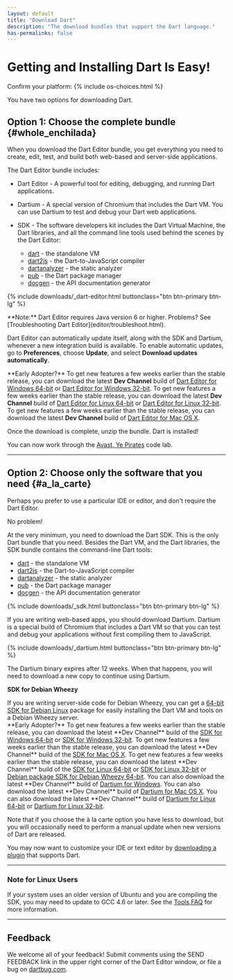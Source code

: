 ```yaml
---
layout: default
title: "Download Dart"
description: "The download bundles that support the Dart language."
has-permalinks: false
---
```


# Getting and Installing Dart Is Easy!

<p class="os-choices">
Confirm your platform: 
 {% include os-choices.html %}
</p>

You have two options for downloading Dart.

## Option 1: Choose the complete bundle {#whole_enchilada}

When you download the Dart Editor bundle, you get everything you
need to create, edit, test, and build both web-based and server-side
applications.

The Dart Editor bundle includes:

* Dart Editor - A powerful tool for editing, debugging, and running Dart
  applications.
* Dartium - A special version of Chromium that includes the Dart VM.
You can use Dartium to test and debug your Dart web applications.
* SDK - The software developers kit includes the Dart Virtual Machine,
  the Dart libraries, and all the command line tools used behind the
  scenes by the Dart Editor:

  * [dart](/tools/dart-vm/) - the standalone VM
  * [dart2js](/tools/dart2js/) - the Dart-to-JavaScript compiler
  * [dartanalyzer](/docs/dart-up-and-running/contents/ch04-tools-dart_analyzer.html) - the static analyzer
  * [pub](/tools/pub/) - the Dart package manager
  * [docgen](docgen/) - the API documentation generator

{% include downloads/_dart-editor.html buttonclass="btn btn-primary btn-lg" %}

<aside class="alert alert-info" markdown="1">
**Note:** Dart Editor requires Java version 6 or higher.
Problems? See [Troubleshooting Dart Editor](editor/troubleshoot.html).
</aside>

Dart Editor can automatically update itself, along with the SDK and
Dartium, whenever a new integration build is available. To enable
automatic updates, go to **Preferences**, choose **Update**, and select
**Download updates automatically**.

<aside class="alert alert-info" markdown="1">
**Early Adopter?**  

<span class="windows downloads">
To get new features a few weeks earlier than the stable release,
you can download the latest <strong>Dev Channel</strong> build of
 <a data-tool="editor" class="download-link" data-bits="64" data-os="windows" data-build="continuous" href="http://storage.googleapis.com/dart-archive/channels/dev/release/latest/editor/darteditor-windows-x64.zip">Dart Editor for
Windows 64-bit</a> or
 <a data-tool="editor" class="download-link" data-bits="32" data-os="windows" data-build="continuous" href="http://storage.googleapis.com/dart-archive/channels/dev/release/latest/editor/darteditor-windows-ia32.zip">Dart Editor for
Windows 32-bit</a>.
</span>

<span class="linux downloads">
To get new features a few weeks earlier than the stable release,
you can download the latest <strong>Dev Channel</strong> build of
 <a data-tool="editor" class="download-link" data-bits="64" data-os="linux" data-build="continuous" href="http://storage.googleapis.com/dart-archive/channels/dev/release/latest/editor/darteditor-linux-x64.zip">Dart Editor for
Linux 64-bit</a> or
 <a data-tool="editor" class="download-link" data-bits="32" data-os="linux" data-build="continuous" href="http://storage.googleapis.com/dart-archive/channels/dev/release/latest/editor/darteditor-linux-ia32.zip">Dart Editor for
Linux 32-bit</a>.
</span>

<span class="macos downloads">
To get new features a few weeks earlier than the stable release,
you can download the latest <strong>Dev Channel</strong> build of
 <a data-tool="editor" class="download-link" data-bits="64" data-os="macos" data-build="continuous" href="http://storage.googleapis.com/dart-archive/channels/dev/release/latest/editor/darteditor-macos-x64.zip">Dart Editor for
Mac OS X</a>.
</span>
</aside>

Once the download is complete, unzip the bundle. Dart is installed!

You can now work through the [Avast, Ye Pirates](/codelabs/darrrt/) code lab.

------

## Option 2: Choose only the software that you need {#a_la_carte}
Perhaps you prefer to use a particular IDE or editor, and don't
require the Dart Editor.

No problem!

At the very minimum, you need to download the Dart SDK.
This is the only Dart bundle that you need. Besides the Dart VM,
and the Dart libraries, the SDK bundle contains the command-line Dart tools:

  * [dart](/tools/dart-vm/) - the standalone VM
  * [dart2js](/tools/dart2js/) - the Dart-to-JavaScript compiler
  * [dartanalyzer](/docs/dart-up-and-running/contents/ch04-tools-dart_analyzer.html) - the static analyzer
  * [pub](/tools/pub/) - the Dart package manager
  * [docgen](docgen/) - the API documentation generator

<p class="os-choices">
{% include downloads/_sdk.html buttonclass="btn btn-primary btn-lg" %}
</p>

If you are writing web-based apps, you should download Dartium.
Dartium is a special build of Chromium that includes a Dart VM
so that you can test and debug your applications without first
compiling them to JavaScript.

{% include downloads/_dartium.html buttonclass="btn btn-primary btn-lg" %}

The Dartium binary expires after 12 weeks.
When that happens, you will need to download a new copy
to continue using Dartium.

<span class="linux">
<p><strong>SDK for Debian Wheezy</strong></p>
If you are writing server-side code for Debian Wheezy, you can get a
<a href="http://gsdview.appspot.com/dart-archive/channels/stable/release/latest/linux_packages/debian_wheezy/">64-bit SDK for
Debian Linux</a> package for easily installing the Dart VM and tools
on a Debian Wheezy server.

<aside class="alert alert-info" markdown="1">
**Early Adopter?**
<span class="windows">
To get new features a few weeks earlier than the stable release,
you can download the latest **Dev Channel** build of the
<a href="http://storage.googleapis.com/dart-archive/channels/dev/release/latest/sdk/dartsdk-windows-x64-release.zip">SDK for Windows 64-bit</a>
or 
<a href="http://storage.googleapis.com/dart-archive/channels/dev/release/latest/sdk/dartsdk-windows-ia32-release.zip">SDK for Windows 32-bit</a>.
</span>

<span class="macos">
To get new features a few weeks earlier than the stable release,
you can download the latest **Dev Channel** build of the
<a href="http://storage.googleapis.com/dart-archive/channels/dev/release/latest/sdk/dartsdk-macos-x64-release.zip">SDK for Mac OS X</a>.
</span>

<span class="linux">
To get new features a few weeks earlier than the stable release,
you can download the latest **Dev Channel** build of the
<a href="http://storage.googleapis.com/dart-archive/channels/dev/release/latest/sdk/dartsdk-linux-x64-release.zip">SDK for Linux 64-bit</a>
or
<a href="http://storage.googleapis.com/dart-archive/channels/dev/release/latest/sdk/dartsdk-linux-ia32-release.zip">SDK for Linux 32-bit</a>
or
<a href="http://gsdview.appspot.com/dart-archive/channels/dev/release/latest/linux_packages/debian_wheezy/">Debian
package SDK for Debian Wheezy 64-bit</a>.
</span>

<span class="windows">
You can also download the latest **Dev Channel** build of
<a href="http://storage.googleapis.com/dart-archive/channels/dev/release/latest/dartium/dartium-windows-ia32-release.zip">Dartium for Windows</a>.
</span>

<span class="macos">
You can also download the latest **Dev Channel** build of
<a href="http://storage.googleapis.com/dart-archive/channels/dev/release/latest/dartium/dartium-macos-ia32-release.zip">Dartium for Mac OS X</a>.
</span>

<span class="linux">
You can also download the latest **Dev Channel** build of
<a href="http://storage.googleapis.com/dart-archive/channels/dev/release/latest/dartium/dartium-linux-x64-release.zip">Dartium for Linux 64-bit</a>
or
<a href="http://storage.googleapis.com/dart-archive/channels/dev/release/latest/dartium/dartium-linux-ia32-release.zip">Dartium for Linux 32-bit</a>.
</span>
</aside>

Note that if you choose the à la carte option you have less to download, but
you will occasionally need to perform a manual update when new
versions of Dart are released.

You may now want to customize your IDE or text editor by
[downloading a plugin](more_downloads.html) that supports Dart.

------

### Note for Linux Users
If your system uses an older version of Ubuntu and you are compiling the
SDK, you may need to update to GCC 4.6 or later.
See the <a href="faq.html">Tools FAQ</a> for more information.

------

## Feedback
We welcome all of your feedback! Submit comments using the
SEND FEEDBACK link in the upper right corner of the Dart Editor window,
or file a bug on [dartbug.com](http://dartbug.com).
